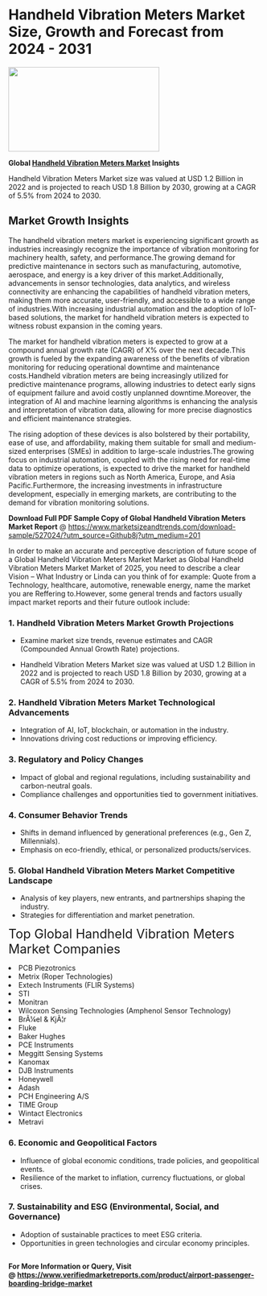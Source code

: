 <H1>Handheld Vibration Meters Market Size, Growth and Forecast from 2024 - 2031</H1><img class="aligncenter size-medium wp-image-584254" src="https://thirdeyenews.in/wp-content/uploads/2024/09/Global-Market-Research-300x168.jpeg" alt="" width="300" height="168" /><p><strong>Global&nbsp;<a href="https://www.marketsizeandtrends.com/download-sample/527024/?utm_source=Github8j?utm_medium=201">Handheld Vibration Meters Market</a> Insights</strong></p><p>Handheld Vibration Meters Market size was valued at USD 1.2 Billion in 2022 and is projected to reach USD 1.8 Billion by 2030, growing at a CAGR of 5.5% from 2024 to 2030.</p><p><h2>Market Growth Insights</h2> <p>The handheld vibration meters market is experiencing significant growth as industries increasingly recognize the importance of vibration monitoring for machinery health, safety, and performance.The growing demand for predictive maintenance in sectors such as manufacturing, automotive, aerospace, and energy is a key driver of this market.Additionally, advancements in sensor technologies, data analytics, and wireless connectivity are enhancing the capabilities of handheld vibration meters, making them more accurate, user-friendly, and accessible to a wide range of industries.With increasing industrial automation and the adoption of IoT-based solutions, the market for handheld vibration meters is expected to witness robust expansion in the coming years.</p> <p>The market for handheld vibration meters is expected to grow at a compound annual growth rate (CAGR) of X% over the next decade.This growth is fueled by the expanding awareness of the benefits of vibration monitoring for reducing operational downtime and maintenance costs.Handheld vibration meters are being increasingly utilized for predictive maintenance programs, allowing industries to detect early signs of equipment failure and avoid costly unplanned downtime.Moreover, the integration of AI and machine learning algorithms is enhancing the analysis and interpretation of vibration data, allowing for more precise diagnostics and efficient maintenance strategies.</p> <p>The rising adoption of these devices is also bolstered by their portability, ease of use, and affordability, making them suitable for small and medium-sized enterprises (SMEs) in addition to large-scale industries.The growing focus on industrial automation, coupled with the rising need for real-time data to optimize operations, is expected to drive the market for handheld vibration meters in regions such as North America, Europe, and Asia Pacific.Furthermore, the increasing investments in infrastructure development, especially in emerging markets, are contributing to the demand for vibration monitoring solutions.</p> <p><span class=""><strong>Download Full PDF Sample Copy of Global Handheld Vibration Meters Market Report</strong> @ <a href="https://www.marketsizeandtrends.com/download-sample/527024/?utm_source=Github8j?utm_medium=201" target="_blank">https://www.marketsizeandtrends.com/download-sample/527024/?utm_source=Github8j?utm_medium=201</a></span></p><p>In order to make an accurate and perceptive description of future scope of a Global&nbsp;Handheld Vibration Meters Market Market as Global&nbsp;Handheld Vibration Meters Market Market of 2025, you need to describe a clear Vision &ndash; What Industry or Linda can you think of for example: Quote from a Technology, healthcare, automotive, renewable energy, name the market you are Reffering to.However, some general trends and factors usually impact market reports and their future outlook include:</p><h3>1.&nbsp;<strong>Handheld Vibration Meters Market Growth Projections</strong></h3><ul><li>Examine market size trends, revenue estimates and CAGR (Compounded Annual Growth Rate) projections.</li><li><p>Handheld Vibration Meters Market size was valued at USD 1.2 Billion in 2022 and is projected to reach USD 1.8 Billion by 2030, growing at a CAGR of 5.5% from 2024 to 2030.</p></li></ul><h3>2.&nbsp;<strong>Handheld Vibration Meters Market Technological Advancements</strong></h3><ul><li>Integration of AI, IoT, blockchain, or automation in the industry.</li><li>Innovations driving cost reductions or improving efficiency.</li></ul><h3>3.&nbsp;<strong>Regulatory and Policy Changes</strong></h3><ul><li>Impact of global and regional regulations, including sustainability and carbon-neutral goals.</li><li>Compliance challenges and opportunities tied to government initiatives.</li></ul><h3>4.&nbsp;<strong>Consumer Behavior Trends</strong></h3><ul><li>Shifts in demand influenced by generational preferences (e.g., Gen Z, Millennials).</li><li>Emphasis on eco-friendly, ethical, or personalized products/services.</li></ul><h3>5.&nbsp;<strong>Global Handheld Vibration Meters Market Competitive Landscape</strong></h3><ul><li>Analysis of key players, new entrants, and partnerships shaping the industry.</li><li>Strategies for differentiation and market penetration.</li></ul><p data-pm-slice="1 1 []"><span style="color: inherit; font-family: inherit; font-size: 25px;">Top Global Handheld Vibration Meters Market Companies</span></p><div class="" data-test-id=""><p><li>PCB Piezotronics</li><li> Metrix (Roper Technologies)</li><li> Extech Instruments (FLIR Systems)</li><li> STI</li><li> Monitran</li><li> Wilcoxon Sensing Technologies (Amphenol Sensor Technology)</li><li> BrÃ¼el & KjÃ¦r</li><li> Fluke</li><li> Baker Hughes</li><li> PCE Instruments</li><li> Meggitt Sensing Systems</li><li> Kanomax</li><li> DJB Instruments</li><li> Honeywell</li><li> Adash</li><li> PCH Engineering A/S</li><li> TIME Group</li><li> Wintact Electronics</li><li> Metravi</li></p></div><h3>6.&nbsp;<strong>Economic and Geopolitical Factors</strong></h3><ul><li>Influence of global economic conditions, trade policies, and geopolitical events.</li><li>Resilience of the market to inflation, currency fluctuations, or global crises.</li></ul><h3>7.&nbsp;<strong>Sustainability and ESG (Environmental, Social, and Governance)</strong></h3><ul><li>Adoption of sustainable practices to meet ESG criteria.</li><li>Opportunities in green technologies and circular economy principles.</li></ul><h2><strong style="font-size: 14px;">For More Information or Query, Visit @&nbsp;</strong><a style="background-color: #ffffff; font-size: 14px;" href="https://www.marketsizeandtrends.com/report/handheld-vibration-meters-market/" target="_blank">https://www.verifiedmarketreports.com/product/airport-passenger-boarding-bridge-market</a></h2>